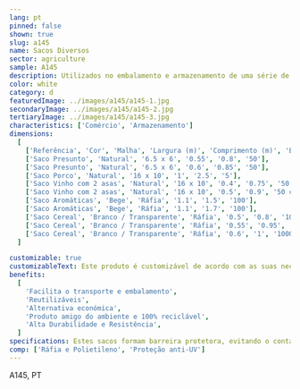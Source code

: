```yaml
---
lang: pt
pinned: false
shown: true
slug: a145
name: Sacos Diversos
sector: agriculture
sample: A145
description: Utilizados no embalamento e armazenamento de uma série de produtos agro-alimentares, presunto, porco, aromáticas, entre outros.
color: white
category: d
featuredImage: ../images/a145/a145-1.jpg
secondaryImage: ../images/a145/a145-2.jpg
tertiaryImage: ../images/a145/a145-3.jpg
characteristics: ['Comércio', 'Armazenamento']
dimensions:
  [
    ['Referência', 'Cor', 'Malha', 'Largura (m)', 'Comprimento (m)', 'Embalagem (un)'],
    ['Saco Presunto', 'Natural', '6.5 x 6', '0.55', '0.8', '50'],
    ['Saco Presunto', 'Natural', '6.5 x 6', '0.6', '0.85', '50'],
    ['Saco Porco', 'Natural', '16 x 10', '1', '2.5', '5'],
    ['Saco Vinho com 2 asas', 'Natural', '16 x 10', '0.4', '0.75', '50 com 2 asas'],
    ['Saco Vinho com 2 asas', 'Natural', '16 x 10', '0.5', '0.9', '50 com 2 asas'],
    ['Saco Aromáticas', 'Bege', 'Ráfia', '1.1', '1.5', '100'],
    ['Saco Aromáticas', 'Bege', 'Ráfia', '1.1', '1.7', '100'],
    ['Saco Cereal', 'Branco / Transparente', 'Ráfia', '0.5', '0.8', '1000'],
    ['Saco Cereal', 'Branco / Transparente', 'Ráfia', '0.55', '0.95', '1000'],
    ['Saco Cereal', 'Branco / Transparente', 'Ráfia', '0.6', '1', '1000'],
  ]

customizable: true
customizableText: Este produto é customizável de acordo com as suas necessidades. Contacte-nos para mais informações.
benefits:
  [
    'Facilita o transporte e embalamento',
    'Reutilizáveis',
    'Alternativa económica',
    'Produto amigo do ambiente e 100% reciclável',
    'Alta Durabilidade e Resistência',
  ]
specifications: Estes sacos formam barreira protetora, evitando o contacto direto de certos organismos que comprometam a viabilidade do produto.
comp: ['Ráfia e Polietileno', 'Proteção anti-UV']
---
```


A145, PT
